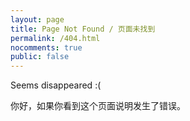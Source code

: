 ```yaml
---
layout: page
title: Page Not Found / 页面未找到
permalink: /404.html
nocomments: true
public: false
---
```


Seems disappeared :(

你好，如果你看到这个页面说明发生了错误。
